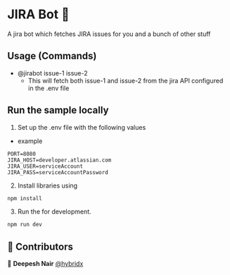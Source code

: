 # JIRA Bot 👋

A jira bot which fetches JIRA issues for you and a bunch of other stuff

## Usage (Commands)

- @jirabot issue-1 issue-2
  - This will fetch both issue-1 and issue-2 from the jira API configured in the .env file

## Run the sample locally
  
1. Set up the .env file with the following values
- example
```
PORT=8080
JIRA_HOST=developer.atlassian.com
JIRA_USER=serviceAccount
JIRA_PASS=serviceAccountPassword
```
2. Install libraries using 
```sh
npm install
```
3. Run the for development.</br>
```sh
npm run dev
```

## 🤝 Contributors

👤 **Deepesh Nair** [@hybridx](https://github.com/hybridx)
